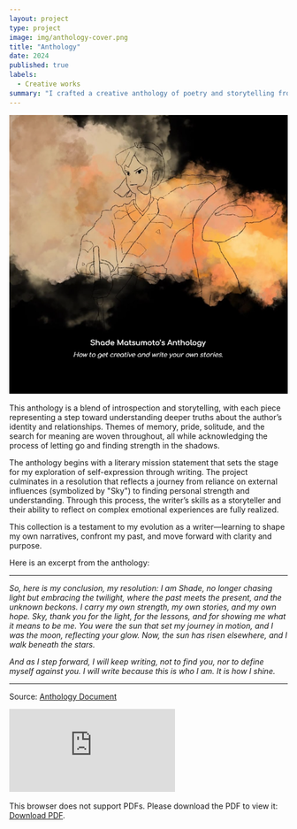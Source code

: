 ```yaml
---
layout: project
type: project
image: img/anthology-cover.png
title: "Anthology"
date: 2024
published: true
labels:
  - Creative works
summary: "I crafted a creative anthology of poetry and storytelling from ENG 100."
---
```


<img class="img-fluid" src="../img/anthology-cover.png">

This anthology is a blend of introspection and storytelling, with each piece representing a step toward understanding deeper truths about the author’s identity and relationships. Themes of memory, pride, solitude, and the search for meaning are woven throughout, all while acknowledging the process of letting go and finding strength in the shadows.

The anthology begins with a literary mission statement that sets the stage for my exploration of self-expression through writing. The project culminates in a resolution that reflects a journey from reliance on external influences (symbolized by "Sky") to finding personal strength and understanding. Through this process, the writer’s skills as a storyteller and their ability to reflect on complex emotional experiences are fully realized.

This collection is a testament to my evolution as a writer—learning to shape my own narratives, confront my past, and move forward with clarity and purpose.

Here is an excerpt from the anthology:
<hr>

*So, here is my conclusion, my resolution: I am Shade, no longer chasing light but embracing the twilight, where the past meets the present, and the unknown beckons. I carry my own strength, my own stories, and my own hope. Sky, thank you for the light, for the lessons, and for showing me what it means to be me. You were the sun that set my journey in motion, and I was the moon, reflecting your glow. Now, the sun has risen elsewhere, and I walk beneath the stars.*

*And as I step forward, I will keep writing, not to find you, nor to define myself against you. I will write because this is who I am. It is how I shine.*

<hr>

Source: <a href="https://docs.google.com/document/d/1FVC8gI6gV6uM5FcepadpXrOjdF-7pNss2SuGmziMVac/edit?tab=t.6vekj7lm2e6k"><i class="large github icon "></i>Anthology Document</a>

<object data="https://drive.google.com/file/d/1l1gKiwOryMpdj_GY0aBCNQYb2KaOXlH0/view?usp=sharing" type="application/pdf" width="700px" height="700px">
    <embed src="https://drive.google.com/file/d/1l1gKiwOryMpdj_GY0aBCNQYb2KaOXlH0/view?usp=sharing">
        <p>This browser does not support PDFs. Please download the PDF to view it: <a href="https://drive.google.com/file/d/1l1gKiwOryMpdj_GY0aBCNQYb2KaOXlH0/view?usp=sharing">Download PDF</a>.</p>
    </embed>
</object>
